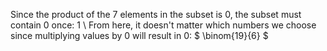 Since the product of the 7 elements in the subset is 0, the subset must contain 0 once: 1 \\
From here, it doesn't matter which numbers we choose since multiplying values by 0 will result in 0: $ \binom{19}{6} $
